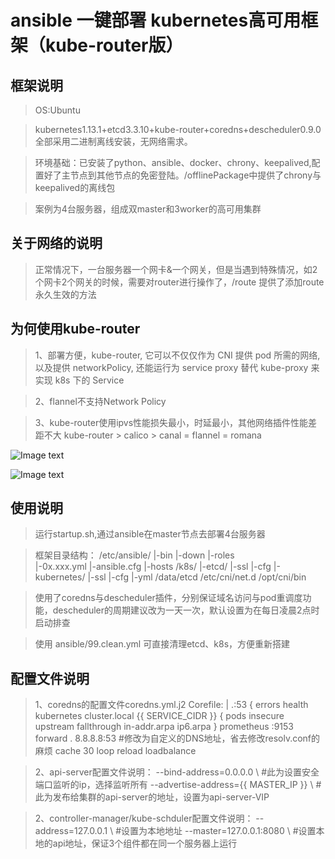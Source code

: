 ansible 一键部署 kubernetes高可用框架（kube-router版）
========

框架说明
----
> OS:Ubuntu 

> kubernetes1.13.1+etcd3.3.10+kube-router+coredns+descheduler0.9.0 全部采用二进制离线安装，无网络需求。

> 环境基础：已安装了python、ansible、docker、chrony、keepalived,配置好了主节点到其他节点的免密登陆。/offlinePackage中提供了chrony与keepalived的离线包

> 案例为4台服务器，组成双master和3worker的高可用集群


关于网络的说明
----
> 正常情况下，一台服务器一个网卡&一个网关，但是当遇到特殊情况，如2个网卡2个网关的时候，需要对router进行操作了，/route 提供了添加route永久生效的方法


为何使用kube-router
----
> 1、部署方便，kube-router, 它可以不仅仅作为 CNI 提供 pod 所需的网络, 以及提供 networkPolicy, 还能运行为 service proxy 替代 kube-proxy 来实现 k8s 下的 Service

> 2、flannel不支持Network Policy

> 3、kube-router使用ipvs性能损失最小，时延最小，其他网络插件性能差距不大  kube-router > calico > canal = flannel = romana

![Image text](https://github.com/Fear2014/kubernetes_deploy/blob/master/images/Kubernetes_kube-router.png)

![Image text](https://github.com/Fear2014/kubernetes_deploy/blob/master/images/kubernetes%20%E7%BB%84%E7%BB%87%E5%9B%BE_kube-routrer.png)



使用说明
-----
> 运行startup.sh,通过ansible在master节点去部署4台服务器
	
> 框架目录结构：
>               /etc/ansible/ |-bin
>                             |-down
>                             |-roles	
>                             |-0x.xxx.yml
>                             |-ansible.cfg
>                             |-hosts
>               /k8s/ |-etcd/ |-ssl
>                             |-cfg
>                     |-kubernetes/ |-ssl
>                                   |-cfg
>                                   |-yml
>              /data/etcd
>              /etc/cni/net.d
>              /opt/cni/bin								   

> 使用了coredns与descheduler插件，分别保证域名访问与pod重调度功能，descheduler的周期建议改为一天一次，默认设置为在每日凌晨2点时启动排查


> 使用 ansible/99.clean.yml 可直接清理etcd、k8s，方便重新搭建





配置文件说明
-----
> 1、coredns的配置文件coredns.yml.j2
>  Corefile: |
>    .:53 {
>        errors
>        health
>        kubernetes cluster.local  {{ SERVICE_CIDR }} {
>          pods insecure
>          upstream
>          fallthrough in-addr.arpa ip6.arpa
>        }
>        prometheus :9153
>        forward . 8.8.8.8:53    #修改为自定义的DNS地址，省去修改resolv.conf的麻烦
>        cache 30
>        loop
>        reload
>        loadbalance

> 2、api-server配置文件说明：
>	--bind-address=0.0.0.0 \		#此为设置安全端口监听的ip，选择监听所有
>	--advertise-address={{ MASTER_IP }} \	#此为发布给集群的api-server的地址，设置为api-server-VIP

> 2、controller-manager/kube-schduler配置文件说明：
>	--address=127.0.0.1	\					#设置为本地地址
>   --master=127.0.0.1:8080 \				#设置本地的api地址，保证3个组件都在同一个服务器上运行
